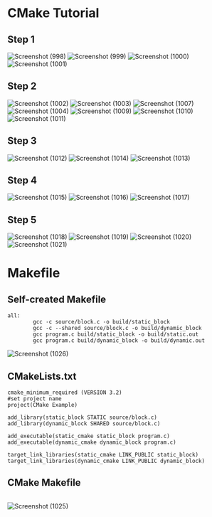 # CMake Tutorial
## Step 1
![Screenshot (998)](https://user-images.githubusercontent.com/44063772/174339051-84dd5bec-72bd-4ae8-92d6-63afae57b4ed.png)
![Screenshot (999)](https://user-images.githubusercontent.com/44063772/174339071-d755341b-45e6-44ce-80cf-5c6d41e20f91.png)
![Screenshot (1000)](https://user-images.githubusercontent.com/44063772/174339085-501507ee-c05a-4152-bc0c-cb1b78ac174f.png)
![Screenshot (1001)](https://user-images.githubusercontent.com/44063772/174338952-be4c2a0d-0181-43af-9394-958567c26e7d.png)

## Step 2
![Screenshot (1002)](https://user-images.githubusercontent.com/44063772/174460783-0cbf0d51-ea79-4ab9-a02d-b1b07b0d17af.png)
![Screenshot (1003)](https://user-images.githubusercontent.com/44063772/174460786-a239f43a-db9c-43f4-a98c-32e8b9943915.png)
![Screenshot (1007)](https://user-images.githubusercontent.com/44063772/174460800-02f3b99c-889a-43c3-91af-1c9b5bb4cad1.png)
![Screenshot (1004)](https://user-images.githubusercontent.com/44063772/174460789-58cb79f7-aed7-47e3-88b3-56f08d5f8bde.png)
![Screenshot (1009)](https://user-images.githubusercontent.com/44063772/174460805-692b4c92-6de8-46db-b907-635a66a10416.png)
![Screenshot (1010)](https://user-images.githubusercontent.com/44063772/174460806-0ca771ce-9145-4367-ad7c-6edae9a285f7.png)
![Screenshot (1011)](https://user-images.githubusercontent.com/44063772/174460842-60b7331e-53b6-465d-ab8c-156e1f508700.png)

## Step 3
![Screenshot (1012)](https://user-images.githubusercontent.com/44063772/174460878-5c95edc5-91a2-403c-b3d7-82ff92f7bca6.png)
![Screenshot (1014)](https://user-images.githubusercontent.com/44063772/174460882-0b21aff7-77bf-4405-bd92-2c62a6a26b1a.png)
![Screenshot (1013)](https://user-images.githubusercontent.com/44063772/174460887-a9787243-f773-4f16-90a5-72275c8d79ca.png)

## Step 4
![Screenshot (1015)](https://user-images.githubusercontent.com/44063772/174460920-433202de-9af1-430a-8da9-679204a00fd0.png)
![Screenshot (1016)](https://user-images.githubusercontent.com/44063772/174460924-65c5e9a4-cc02-4b41-aa7e-0ec14bfb7650.png)
![Screenshot (1017)](https://user-images.githubusercontent.com/44063772/174460929-fe7489d8-2c2d-4cf8-8e16-c37d9f95c08f.png)

## Step 5
![Screenshot (1018)](https://user-images.githubusercontent.com/44063772/174460975-df60af3e-9ace-46c5-bc70-17fbb7d08b09.png)
![Screenshot (1019)](https://user-images.githubusercontent.com/44063772/174460979-9a6ce572-bd65-4a2a-a993-86b320d45ef0.png)
![Screenshot (1020)](https://user-images.githubusercontent.com/44063772/174460981-5a27ff3d-78bb-4be6-9d0c-d85e9a4b3e6e.png)
![Screenshot (1021)](https://user-images.githubusercontent.com/44063772/174460984-920b3a8c-6ad0-4ab2-918d-d52ae82a5aac.png)

# Makefile
## Self-created Makefile
```
all:
        gcc -c source/block.c -o build/static_block
        gcc -c --shared source/block.c -o build/dynamic_block
        gcc program.c build/static_block -o build/static.out
        gcc program.c build/dynamic_block -o build/dynamic.out
```
![Screenshot (1026)](https://user-images.githubusercontent.com/44063772/174710534-4fa3c44d-46ff-468d-af33-3200fb8015eb.png)


## CMakeLists.txt
```
cmake_minimum_required (VERSION 3.2)
#set project name
project(CMake Example)

add_library(static_block STATIC source/block.c)
add_library(dynamic_block SHARED source/block.c)

add_executable(static_cmake static_block program.c)
add_executable(dynamic_cmake dynamic_block program.c)

target_link_libraries(static_cmake LINK_PUBLIC static_block)
target_link_libraries(dynamic_cmake LINK_PUBLIC dynamic_block)

```
## CMake Makefile
```

```
![Screenshot (1025)](https://user-images.githubusercontent.com/44063772/174710547-d1d43df5-97c6-4f08-8abf-b55953100f20.png)



